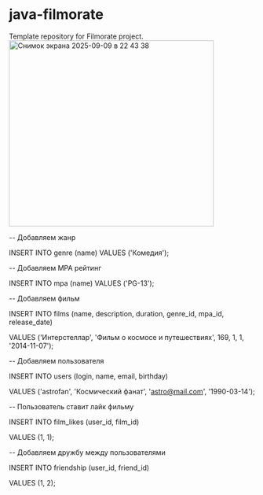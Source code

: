 # java-filmorate
Template repository for Filmorate project.
<img width="417" height="378" alt="Снимок экрана 2025-09-09 в 22 43 38" src="https://github.com/user-attachments/assets/0f61eb2b-4d33-4584-8d9d-424f8106ee65" />


-- Добавляем жанр

INSERT INTO genre (name) VALUES ('Комедия');

-- Добавляем MPA рейтинг

INSERT INTO mpa (name) VALUES ('PG-13');

-- Добавляем фильм

INSERT INTO films (name, description, duration, genre_id, mpa_id, release_date)

VALUES ('Интерстеллар', 'Фильм о космосе и путешествиях', 169, 1, 1, '2014-11-07');

-- Добавляем пользователя

INSERT INTO users (login, name, email, birthday)

VALUES ('astrofan', 'Космический фанат', 'astro@mail.com', '1990-03-14');

-- Пользователь ставит лайк фильму

INSERT INTO film_likes (user_id, film_id)

VALUES (1, 1);

-- Добавляем дружбу между пользователями

INSERT INTO friendship (user_id, friend_id)

VALUES (1, 2);
